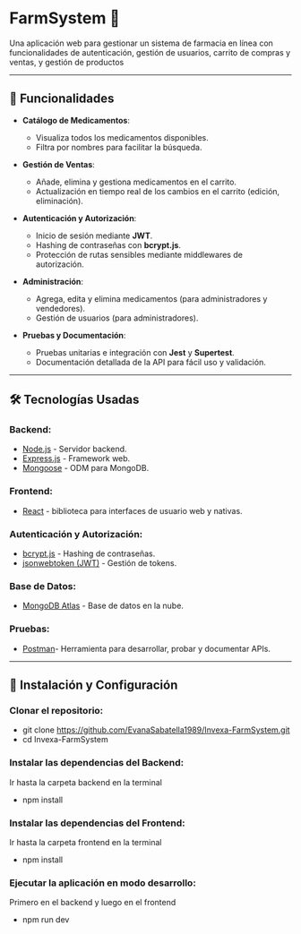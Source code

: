 # FarmSystem 💊

Una aplicación web para gestionar un sistema de farmacia en línea con funcionalidades de autenticación, gestión de usuarios, carrito de compras y ventas, y gestión de productos 

---

## 🚀 Funcionalidades

- **Catálogo de Medicamentos**:
  - Visualiza todos los medicamentos disponibles.
  - Filtra por nombres para facilitar la búsqueda.

- **Gestión de Ventas**:
  - Añade, elimina y gestiona medicamentos en el carrito.
  - Actualización en tiempo real de los cambios en el carrito (edición, eliminación).

- **Autenticación y Autorización**:
  - Inicio de sesión mediante **JWT**.
  - Hashing de contraseñas con **bcrypt.js**.
  - Protección de rutas sensibles mediante middlewares de autorización.

- **Administración**:
  - Agrega, edita y elimina medicamentos (para administradores y vendedores).
  - Gestión de usuarios (para administradores).

- **Pruebas y Documentación**:
  - Pruebas unitarias e integración con **Jest** y **Supertest**.
  - Documentación detallada de la API para fácil uso y validación.

---

## 🛠️ Tecnologías Usadas

### **Backend**:
- [Node.js](https://nodejs.org/) - Servidor backend.
- [Express.js](https://expressjs.com/) - Framework web.
- [Mongoose](https://mongoosejs.com/) - ODM para MongoDB.

### **Frontend**:
- [React](https://es.react.dev/) - biblioteca para interfaces de usuario web y nativas.

### **Autenticación y Autorización**:
- [bcrypt.js](https://github.com/dcodeIO/bcrypt.js) - Hashing de contraseñas.
- [jsonwebtoken (JWT)](https://jwt.io/) - Gestión de tokens.

### **Base de Datos**:
- [MongoDB Atlas](https://www.mongodb.com/) - Base de datos en la nube.

### **Pruebas**:
- [Postman](https://www.postman.com/)- Herramienta para desarrollar, probar y documentar APIs.


---

## 🌟 Instalación y Configuración
### **Clonar el repositorio:**
 - git clone https://github.com/EvanaSabatella1989/Invexa-FarmSystem.git
 - cd Invexa-FarmSystem

### **Instalar las dependencias del Backend:**
Ir hasta la carpeta backend en la terminal
 - npm install

### **Instalar las dependencias del Frontend:**
Ir hasta la carpeta frontend en la terminal
 - npm install

### **Ejecutar la aplicación en modo desarrollo:**
Primero en el backend y luego en el frontend
 - npm run dev

